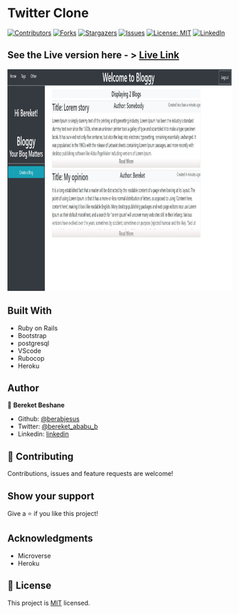 # Twitter Clone
[![Contributors][contributors-shield]][contributors-url]
[![Forks][forks-shield]][forks-url]
[![Stargazers][stars-shield]][stars-url]
[![Issues][issues-shield]][issues-url]
[![License: MIT][license-shield]][license-url]
[![LinkedIn][linkedin-shield]][linkedin-url]

## See the Live version here - > [Live Link](https://floating-spire-38271.herokuapp.com)

<img src="./app/assets/images/1.JPG" width="100%" height="500px" />

## Built With

- Ruby on Rails
- Bootstrap
- postgresql
- VScode
- Rubocop
- Heroku

## Author

👤 **Bereket Beshane**

- Github: [@berabjesus](https://github.com/Berabjesus)
- Twitter: [@bereket_ababu_b](https://twitter.com/bereket_ababu_b)
- Linkedin: [linkedin](https://www.linkedin.com/in/bereket-beshane-a1b75a1a9/)

## 🤝 Contributing

Contributions, issues and feature requests are welcome!

## Show your support

Give a ⭐️ if you like this project!

## Acknowledgments

- Microverse
- Heroku
## 📝 License

This project is [MIT](LICENSE) licensed.



[contributors-shield]: https://img.shields.io/github/contributors/Berabjesus/Twitter-Clone
[contributors-url]: https://github.com/Berabjesus/Bloggy/contributors
[forks-shield]: https://img.shields.io/github/forks/Berabjesus/Twitter-Clone
[forks-url]: https://github.com/Berabjesus/Bloggy/network/members
[stars-shield]: https://img.shields.io/github/stars/Berabjesus/Twitter-Clone
[stars-url]: https://github.com/Berabjesus/Bloggy/stargazers
[issues-shield]: https://img.shields.io/github/issues/Berabjesus/Twitter-Clone
[issues-url]: https://github.com/Berabjesus/Bloggy/issues
[license-shield]: https://img.shields.io/badge/License-MIT-yellow.svg
[license-url]: https://github.com/Berabjesus/Bloggy/LICENSE
[linkedin-shield]: https://img.shields.io/badge/-LinkedIn-black.svg?style=flat-square&logo=linkedin&colorB=555
[linkedin-url]: https://www.linkedin.com/in/bereket-beshane-a1b75a1a9/

